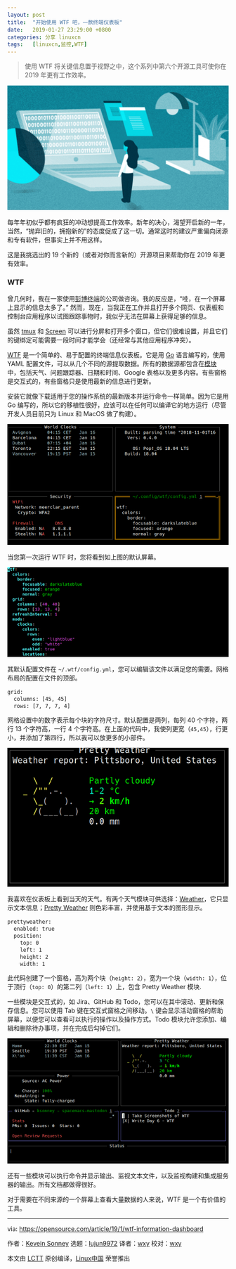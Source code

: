 ```yaml
---
layout: post
title:	"开始使用 WTF 吧，一款终端仪表板"
date:	2019-01-27 23:29:00 +0800 
categories:	分享 linuxcn 
tags:	[linuxcn,监控,WTF]
---
```




> 
> 使用 WTF 将关键信息置于视野之中，这个系列中第六个开源工具可使你在 2019 年更有工作效率。
> 
> 
> 


![](/Asserts/Images/album/201901/27/232933zq4rx3rrqxqb5k6o.png)


每年年初似乎都有疯狂的冲动想提高工作效率。新年的决心，渴望开启新的一年，当然，“抛弃旧的，拥抱新的”的态度促成了这一切。通常这时的建议严重偏向闭源和专有软件，但事实上并不用这样。


这是我挑选出的 19 个新的（或者对你而言新的）开源项目来帮助你在 2019 年更有效率。


### WTF


曾几何时，我在一家使用[彭博终端](https://en.wikipedia.org/wiki/Bloomberg_Terminal)的公司做咨询。我的反应是，“哇，在一个屏幕上显示的信息太多了。” 然而，现在，当我正在工作并且打开多个网页、仪表板和控制台应用程序以试图跟踪事物时，我似乎无法在屏幕上获得足够的信息。


虽然 [tmux](https://github.com/tmux/tmux) 和 [Screen](https://www.gnu.org/software/screen/) 可以进行分屏和打开多个窗口，但它们很难设置，并且它们的键绑定可能需要一段时间才能学会（还经常与其他应用程序冲突）。


[WTF](https://wtfutil.com/) 是一个简单的、易于配置的终端信息仪表板。它是用 [Go](https://golang.org/) 语言编写的，使用 YAML 配置文件，可以从几个不同的源提取数据。所有的数据源都包含在[模块](https://wtfutil.com/posts/modules/)中，包括天气、问题跟踪器、日期和时间、Google 表格以及更多内容。有些窗格是交互式的，有些窗格只是使用最新的信息进行更新。


安装它就像下载适用于您的操作系统的最新版本并运行命令一样简单。因为它是用 Go 编写的，所以它的移植性很好，应该可以在任何可以编译它的地方运行（尽管开发人员目前只为 Linux 和 MacOS 做了构建）。


![](/Asserts/Images/album/201901/27/232935t3lmttbw3ibm77i3.png)


当您第一次运行 WTF 时，您将看到如上图的默认屏幕。


![](/Asserts/Images/album/201901/27/232937yd2c1rc1hh1vyk49.png)


其默认配置文件在 `~/.wtf/config.yml`，您可以编辑该文件以满足您的需要。网格布局的配置在文件的顶部。



```
grid:
  columns: [45, 45]
  rows: [7, 7, 7, 4]
```

网格设置中的数字表示每个块的字符尺寸。默认配置是两列，每列 40 个字符，两行 13 个字符高，一行 4 个字符高。在上面的代码中，我使列更宽（`45,45`），行更小，并添加了第四行，所以我可以放更多的小部件。


![](/Asserts/Images/album/201901/27/232939sa2micyjbaiijt7r.png)


我喜欢在仪表板上看到当天的天气。有两个天气模块可供选择：[Weather](https://wtfutil.com/posts/modules/weather/)，它只显示文本信息；[Pretty Weather](https://wtfutil.com/posts/modules/prettyweather/) 则色彩丰富，并使用基于文本的图形显示。



```
prettyweather:
  enabled: true
  position:
    top: 0
    left: 1
    height: 2
    width: 1
```

此代码创建了一个窗格，高为两个块（`height: 2`），宽为一个块（`width: 1`），位于顶行（`top: 0`）的第二列（`left: 1`）上，包含 Pretty Weather 模块.


一些模块是交互式的，如 Jira、GitHub 和 Todo，您可以在其中滚动、更新和保存信息。您可以使用 Tab 键在交互式窗格之间移动。`\` 键会显示活动窗格的帮助屏幕，以便您可以查看可以执行的操作以及操作方式。Todo 模块允许您添加、编辑和删除待办事项，并在完成后勾掉它们。


![](/Asserts/Images/album/201901/27/232941o3ta2y5kk0qdd77o.png)


还有一些模块可以执行命令并显示输出、监视文本文件，以及监视构建和集成服务器的输出。所有文档都做得很好。


对于需要在不同来源的一个屏幕上查看大量数据的人来说，WTF 是一个有价值的工具。




---


via: <https://opensource.com/article/19/1/wtf-information-dashboard>


作者：[Kevein Sonney](https://opensource.com/users/ksonney) 选题：[lujun9972](https://github.com/lujun9972) 译者：[wxy](https://github.com/wxy) 校对：[wxy](https://github.com/wxy)


本文由 [LCTT](https://github.com/LCTT/TranslateProject) 原创编译，[Linux中国](https://linux.cn/) 荣誉推出
